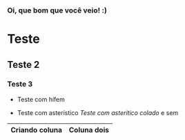 <h3>Oi, que bom que você veio! :)</h3>

# Teste

## Teste 2

### Teste 3

- Teste com hífem

* Teste com asterístico
*Teste com asteritico colado* e sem

| Criando coluna | Coluna dois |
| --- | --- |
